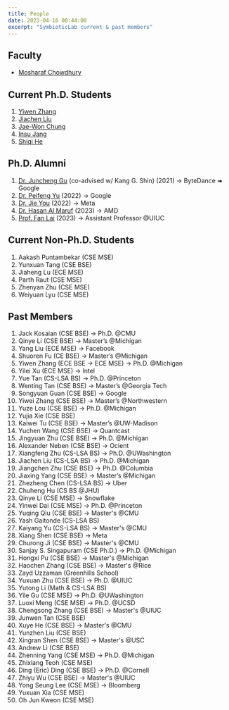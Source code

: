 ```yaml
---
title: People
date: 2023-04-16 00:44:00
excerpt: "SymbioticLab current & past members"
---
```


## Faculty

* [Mosharaf Chowdhury](https://www.mosharaf.com/)

## Current Ph.D. Students

1. [Yiwen Zhang](https://web.eecs.umich.edu/~yiwenzhg/)
1. [Jiachen Liu](http://www-personal.umich.edu/~amberljc/)
1. [Jae-Won Chung](https://jaewonchung.me/about)
1. [Insu Jang](https://insujang.github.io/)
1. [Shiqi He](https://tctower.github.io/)

## Ph.D. Alumni
1. [Dr. Juncheng Gu](https://www.linkedin.com/in/juncheng-gu-93960859/) (co-advised w/ Kang G. Shin) (2021) → ByteDance ➠ Google
1. [Dr. Peifeng Yu](https://www.linkedin.com/in/peifengyu/) (2022) → Google
1. [Dr. Jie You](https://www.linkedin.com/in/jimmyyou/) (2022) → Meta
1. [Dr. Hasan Al Maruf](https://www.linkedin.com/in/hasanalmaruf/) (2023) → AMD
1. [Prof. Fan Lai](https://www.linkedin.com/in/fan-lai-a27764147/) (2023) → Assistant Professor @UIUC

## Current Non-Ph.D. Students
1. Aakash Puntambekar (CSE MSE)
1. Yunxuan Tang (CSE BSE)
1. Jiaheng Lu (ECE MSE)
1. Parth Raut (CSE MSE)
1. Zhenyan Zhu (CSE MSE)
1. Weiyuan Lyu (CSE MSE)

## Past Members
1. Jack Kosaian (CSE BSE) → Ph.D. @CMU
1. Qinye Li (CSE BSE) → Master’s @Michigan
1. Yang Liu (ECE MSE) → Facebook
1. Shuoren Fu (CE BSE) → Master’s @Michigan
1. Yiwen Zhang (ECE BSE → ECE MSE) → Ph.D. @Michigan
1. Yilei Xu (ECE MSE) → Intel
1. Yue Tan (CS-LSA BS) → Ph.D. @Princeton
1. Wenting Tan (CSE BSE) → Master’s @Georgia Tech
1. Songyuan Guan (CSE BSE) → Google
1. Yiwei Zhang (CSE BSE) → Master’s @Northwestern
1. Yuze Lou (CSE BSE) → Ph.D. @Michigan
1. Yujia Xie (CSE BSE)
1. Kaiwei Tu (CSE BSE) → Master’s @UW-Madison
1. Yuchen Wang (CSE BSE) → Quantcast
1. Jingyuan Zhu (CSE BSE) → Ph.D. @Michigan
1. Alexander Neben (CSE BSE) → Ocient
1. Xiangfeng Zhu (CS-LSA BS) → Ph.D. @UWashington
1. Jiachen Liu (CS-LSA BS) → Ph.D. @Michigan
1. Jiangchen Zhu (CSE BSE) → Ph.D. @Columbia
1. Jiaxing Yang (CSE BSE) → Master’s @Michigan
1. Zhezheng Chen (CS-LSA BS) → Uber
1. Chuheng Hu (CS BS @JHU)
1. Qinye Li (CSE MSE) → Snowflake
1. Yinwei Dai (CSE MSE) → Ph.D. @Princeton
1. Yuqing Qiu (CSE BSE) → Master's @CMU
1. Yash Gaitonde (CS-LSA BS)
1. Kaiyang Yu (CS-LSA BS) → Master's @CMU
1. Xiang Shen (CSE BSE) → Meta
1. Churong Ji (CSE BSE) → Master's @CMU
1. Sanjay S. Singapuram (CSE Ph.D.) → Ph.D. @Michigan
1. Hongxi Pu (CSE BSE) → Master's @Michigan
1. Haochen Zhang (CSE BSE) → Master's @Rice
1. Zayd Uzzaman (Greenhills School)
1. Yuxuan Zhu (CSE BSE) → Ph.D. @UIUC
1. Yutong Li (Math & CS-LSA BS)
1. Yile Gu (CSE MSE) → Ph.D. @UWashington
1. Luoxi Meng (CSE MSE) → Ph.D. @UCSD
1. Chengsong Zhang (CSE BSE) → Master's @UIUC
1. Junwen Tan (CSE BSE)
1. Xuye He (CSE BSE) → Master's @CMU
1. Yunzhen Liu (CSE BSE)
1. Xingran Shen (CSE BSE) → Master's @USC
1. Andrew Li (CSE BSE)
1. Zhenning Yang (CSE MSE) → Ph.D. @Michigan
1. Zhixiang Teoh (CSE MSE)
1. Ding (Eric) Ding (CSE BSE) → Ph.D. @Cornell
1. Zhiyu Wu (CSE BSE) → Master's @UIUC
1. Yong Seung Lee (CSE MSE) → Bloomberg
1. Yuxuan Xia (CSE MSE)
1. Oh Jun Kweon (CSE MSE)
